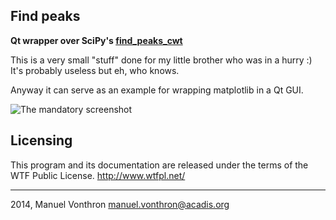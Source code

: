 Find peaks 
----

**Qt wrapper over SciPy's [find_peaks_cwt](http://docs.scipy.org/doc/scipy/reference/generated/scipy.signal.find_peaks_cwt.html)**


This is a very small "stuff" done for my little brother who was in a hurry :) It's probably useless but eh, who knows.

Anyway it can serve as an example for wrapping matplotlib in a Qt GUI. 

![The mandatory screenshot](http://acadis.org/~gliss/findpeaks.png)

Licensing
----

This program and its documentation are released under the terms of the WTF Public License.
http://www.wtfpl.net/


----
2014, Manuel Vonthron <manuel.vonthron@acadis.org>

